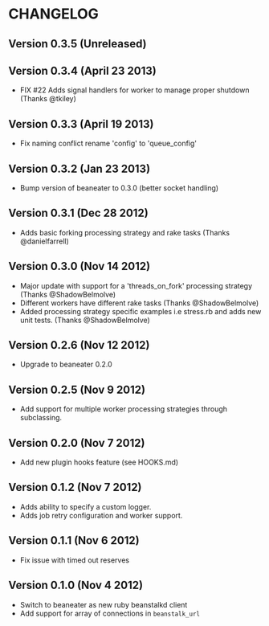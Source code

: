 # CHANGELOG

## Version 0.3.5 (Unreleased)

## Version 0.3.4 (April 23 2013)

 * FIX #22 Adds signal handlers for worker to manage proper shutdown (Thanks @tkiley)

## Version 0.3.3 (April 19 2013)

 * Fix naming conflict rename 'config' to 'queue_config'

## Version 0.3.2 (Jan 23 2013)

 * Bump version of beaneater to 0.3.0 (better socket handling)

## Version 0.3.1 (Dec 28 2012)

 * Adds basic forking processing strategy and rake tasks (Thanks @danielfarrell)

## Version 0.3.0 (Nov 14 2012)

 * Major update with support for a 'threads_on_fork' processing strategy (Thanks @ShadowBelmolve)
 * Different workers have different rake tasks (Thanks @ShadowBelmolve)
 * Added processing strategy specific examples i.e stress.rb and adds new unit tests. (Thanks @ShadowBelmolve)

## Version 0.2.6 (Nov 12 2012)

 * Upgrade to beaneater 0.2.0

## Version 0.2.5 (Nov 9 2012)

 * Add support for multiple worker processing strategies through subclassing.

## Version 0.2.0 (Nov 7 2012)

 * Add new plugin hooks feature (see HOOKS.md)

## Version 0.1.2 (Nov 7 2012)

 * Adds ability to specify a custom logger.
 * Adds job retry configuration and worker support.

## Version 0.1.1 (Nov 6 2012)

 * Fix issue with timed out reserves

## Version 0.1.0 (Nov 4 2012)

 * Switch to beaneater as new ruby beanstalkd client
 * Add support for array of connections in `beanstalk_url`